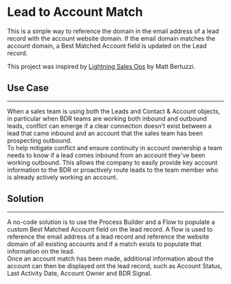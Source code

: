 # Lead to Account Match
This is a simple way to reference the domain in the email address of a lead record with the account website domain. If the email domain matches the account domain, a Best Matched Account field is updated on the Lead record. 

This project was inspired by <a href="https://www.amazon.com/Lightning-Sales-Ops-Salesforce-Development-ebook/dp/B06XMR93HC">Lightning Sales Ops</a> by Matt Bertuzzi.

<h2>Use Case</h2>
<hr>
When a sales team is using both the Leads and Contact & Account objects, in particular when BDR teams are working both inbound and outbound leads, conflict can emerge if a clear connection doesn't exist between a lead that came inbound and an account that the sales team has been prospecting outbound. 
<br>
To help mitigate conflict and ensure continuity in account ownership a team needs to know if a lead comes inbound from an account they've been working outbound. This allows the company to easily provide key account information to the BDR or proactively route leads to the team member who is already actively working an account.  

<h2>Solution</h2>
<hr>
A no-code solution is to use the Process Builder and a Flow to populate a custom Best Matched Account field on the lead record. A flow is used to reference the email address of a lead record and reference the website domain of all existing accounts and if a match exists to populate that information on the lead. 
<br>
Once an account match has been made, additional information about the account can then be displayed ont the lead record, such as Account Status, Last Activity Date, Account Owner and BDR Signal. 
